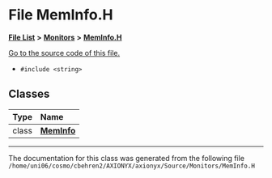 
# File MemInfo.H


[**File List**](files.md) **>** [**Monitors**](dir_4fa83310393b8822261146acd1fffc8a.md) **>** [**MemInfo.H**](MemInfo_8H.md)

[Go to the source code of this file.](MemInfo_8H_source.md)



* `#include <string>`










## Classes

| Type | Name |
| ---: | :--- |
| class | [**MemInfo**](classMemInfo.md) <br> |














------------------------------
The documentation for this class was generated from the following file `/home/uni06/cosmo/cbehren2/AXIONYX/axionyx/Source/Monitors/MemInfo.H`